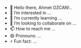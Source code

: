 - 👋 Hello there, Ahmet OZCAN!..
- 👀 I’m interested in ...
- 🌱 I’m currently learning ...
- 💞️ I’m looking to collaborate on ...
- 📫 How to reach me ...
- 😄 Pronouns: ...
- ⚡ Fun fact: ...

<!---
A-hmetOzcan/A-hmetOzcan is a ✨ special ✨ repository because its `README.md` (this file) appears on your GitHub profile.
You can click the Preview link to take a look at your changes.
--->
